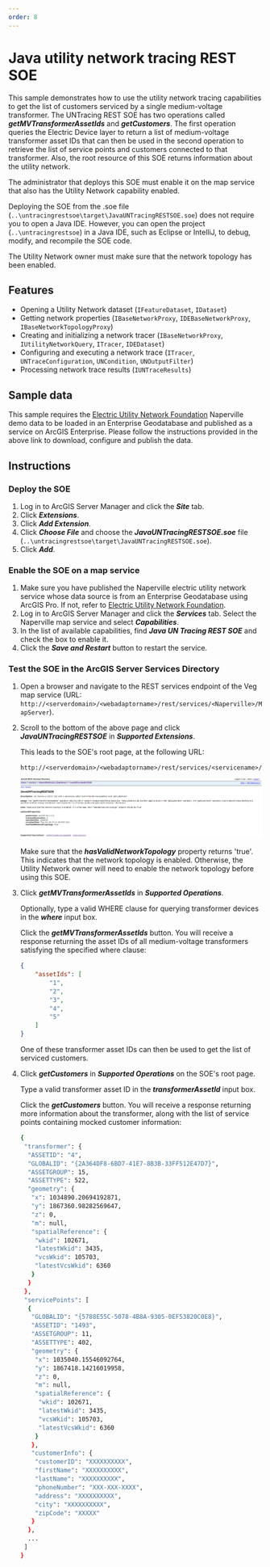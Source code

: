 ```yaml
---
order: 8
---
```


# Java utility network tracing REST SOE

This sample demonstrates how to use the utility network tracing capabilities to get the list of customers serviced by a single medium-voltage transformer. The UNTracing REST SOE has two operations called ***getMVTransformerAssetIds*** and ***getCustomers***. The first operation queries the Electric Device layer to return a list of medium-voltage transformer asset IDs that can then be used in the second operation to retrieve the list of service points and customers connected to that transformer. Also, the root resource of this SOE returns information about the utility network.

The administrator that deploys this SOE must enable it on the map service that also has the Utility Network capability enabled.

Deploying the SOE from the .soe file (`..\untracingrestsoe\target\JavaUNTracingRESTSOE.soe`) does not require you to open a Java IDE. However, you can open the project (`..\untracingrestsoe`) in a Java IDE, such as Eclipse or IntelliJ, to debug, modify, and recompile the SOE code.

The Utility Network owner must make sure that the network topology has been enabled.

## Features
  * Opening a Utility Network dataset (`IFeatureDataset`, `IDataset`)
  * Getting network properties (`IBaseNetworkProxy`, `IDEBaseNetworkProxy`, `IBaseNetworkTopologyProxy`)
  * Creating and initializing a network tracer (`IBaseNetworkProxy`, `IUtilityNetworkQuery`, `ITracer`, `IDEDataset`)
  * Configuring and executing a network trace (`ITracer`, `UNTraceConfiguration`, `UNCondition`, `UNOutputFilter`)
  * Processing network trace results (`IUNTraceResults`)


## Sample data
This sample requires the [Electric Utility Network Foundation](https://solutions.arcgis.com/electric/help/electric-utility-network-foundation/) Naperville demo data to be loaded in an Enterprise Geodatabase and published as a service on ArcGIS Enterprise. Please follow the instructions provided in the above link to download, configure and publish the data.


## Instructions

### Deploy the SOE

1. Log in to ArcGIS Server Manager and click the ***Site*** tab.
2. Click ***Extensions***.
3. Click ***Add Extension***.
4. Click ***Choose File*** and choose the ***JavaUNTracingRESTSOE.soe*** file (`..\untracingrestsoe\target\JavaUNTracingRESTSOE.soe`).
5. Click ***Add***.

### Enable the SOE on a map service

1. Make sure you have published the Naperville electric utility network service whose data source is from an Enterprise Geodatabase using ArcGIS Pro. If not, refer to [Electric Utility Network Foundation](https://solutions.arcgis.com/electric/help/electric-utility-network-foundation/).
2. Log in to ArcGIS Server Manager and click the ***Services*** tab. Select the Naperville map service and select ***Capabilities***.
3. In the list of available capabilities, find ***Java UN Tracing REST SOE*** and check the box to enable it.
4. Click the ***Save and Restart*** button to restart the service.

### Test the SOE in the ArcGIS Server Services Directory

1. Open a browser and navigate to the REST services endpoint of the Veg map service (URL: `http://<serverdomain>/<webadaptorname>/rest/services/<Naperville>/MapServer`).
2. Scroll to the bottom of the above page and click ***JavaUNTracingRESTSOE*** in ***Supported Extensions***. 
   
   This leads to the SOE's root page, at the following URL:

   ```
   http://<serverdomain>/<webadaptorname>/rest/services/<servicename>/MapServer/exts/JavaUNTracingRESTSOE
   ```
   
   ![](../../../../images/javasp/JavaUNTracing1.png "UN Tracing SOE sample")
   
   Make sure that the ***hasValidNetworkTopology*** property returns 'true'. This indicates that the network topology is enabled. Otherwise, the Utility Network owner will need to enable the network topology before using this SOE. 

3. Click ***getMVTransformerAssetIds*** in ***Supported Operations***. 

   Optionally, type a valid WHERE clause for querying transformer devices in the ***where*** input box.
   
   Click the ***getMVTransformerAssetIds*** button. You will receive a response returning the asset IDs of all medium-voltage transformers satisfying the specified where clause:
   
   ``` JSON
   {
	   "assetIds": [
		   "1",
		   "2",
		   "3",
		   "4",
		   "5"
	   ]
   }
   ```
   One of these transformer asset IDs can then be used to get the list of serviced customers.

4. Click ***getCustomers*** in ***Supported Operations*** on the SOE's root page. 

   Type a valid transformer asset ID in the ***transformerAssetId*** input box. 
  
   Click the ***getCustomers*** button. You will receive a response returning more information about the transformer, along with the list of service points containing mocked customer information:
   
   ```bash
   {
    "transformer": {
     "ASSETID": "4",
     "GLOBALID": "{2A364DF8-6BD7-41E7-8B3B-33FF512E47D7}",
     "ASSETGROUP": 15,
     "ASSETTYPE": 522,
     "geometry": {
      "x": 1034890.20694192871,
      "y": 1867360.98282569647,
      "z": 0,
      "m": null,
      "spatialReference": {
       "wkid": 102671,
       "latestWkid": 3435,
       "vcsWkid": 105703,
       "latestVcsWkid": 6360
      }
     }
    },
    "servicePoints": [
     {
      "GLOBALID": "{5788E55C-5078-4B8A-9305-0EF53820C0E8}",
      "ASSETID": "1493",
      "ASSETGROUP": 11,
      "ASSETTYPE": 402,
      "geometry": {
       "x": 1035040.15546092764,
       "y": 1867418.14216019958,
       "z": 0,
       "m": null,
       "spatialReference": {
        "wkid": 102671,
        "latestWkid": 3435,
        "vcsWkid": 105703,
        "latestVcsWkid": 6360
       }
      },
      "customerInfo": {
       "customerID": "XXXXXXXXXX",
       "firstName": "XXXXXXXXXX",
       "lastName": "XXXXXXXXXX",
       "phoneNumber": "XXX-XXX-XXXX",
       "address": "XXXXXXXXXX",
       "city": "XXXXXXXXXX",
       "zipCode": "XXXXX"
      }
     },
     ...
    ]
   }
   ```
   
